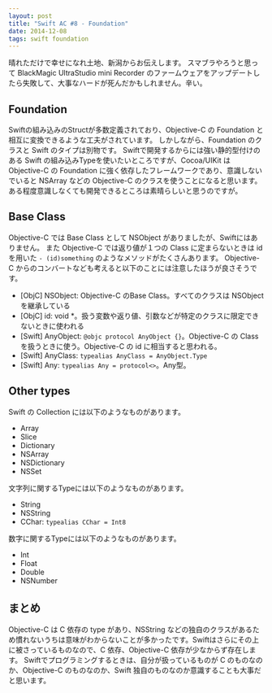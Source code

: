 ```yaml
---
layout: post
title: "Swift AC #8 - Foundation"
date: 2014-12-08
tags: swift foundation
---
```


晴れただけで幸せになれ土地、新潟からお伝えします。
スマブラやろうと思って BlackMagic UltraStudio mini Recorder のファームウェアをアップデートしたら失敗して、大事なハードが死んだかもしれません。辛い。

## Foundation
Swiftの組み込みのStructが多数定義されており、Objective-C の Foundation と相互に変換できるような工夫がされています。
しかしながら、Foundation のクラスと Swift のタイプは別物です。
Swiftで開発するからには強い静的型付けのある Swift の組み込みTypeを使いたいところですが、Cocoa/UIKit は Objective-C の Foundation に強く依存したフレームワークであり、意識しないでいると NSArray などの Objective-C のクラスを使うことになると思います。
ある程度意識しなくても開発できるところは素晴らしいと思うのですが。

## Base Class
Objective-C では Base Class として NSObject がありましたが、Swiftにはありません。
また Objective-C では返り値が１つの Class に定まらないときは id を用いた `- (id)something` のようなメソッドがたくさんあります。
Objective-C からのコンバートなども考えると以下のことには注意したほうが良さそうです。

* [ObjC] NSObject: Objective-C のBase Class。すべてのクラスは NSObject を継承している
* [ObjC] id: void *。扱う変数や返り値、引数などが特定のクラスに限定できないときに使われる
* [Swift] AnyObject: `@objc protocol AnyObject {}`。Objective-C の Class を扱うときに使う。Objective-C の id に相当すると思われる。
* [Swift] AnyClass: `typealias AnyClass = AnyObject.Type`
* [Swift] Any: `typealias Any = protocol<>`。Any型。

## Other types

Swift の Collection には以下のようなものがあります。

* Array
* Slice
* Dictionary
* NSArray
* NSDictionary
* NSSet

文字列に関するTypeには以下のようなものがあります。

* String
* NSString
* CChar:   `typealias CChar = Int8`

数字に関するTypeには以下のようなものがあります。

* Int
* Float
* Double
* NSNumber

## まとめ
Objective-C は C 依存の type があり、NSString などの独自のクラスがあるため慣れないうちは意味がわからないことが多かったです。Swiftはさらにその上に被さっているものなので、C 依存、Objective-C 依存が少なからず存在します。
Swiftでプログラミングするときは、自分が扱っているものが C のものなのか、Objective-C のものなのか、Swift 独自のものなのか意識することも大事だと思います。
